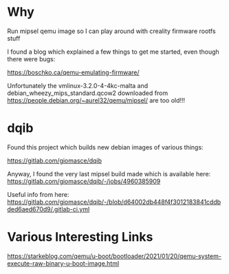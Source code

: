 # Why

Run mipsel qemu image so I can play around with creality firmware rootfs stuff

I found a blog which explained a few things to get me started, even though there were bugs:

https://boschko.ca/qemu-emulating-firmware/

Unfortunately the vmlinux-3.2.0-4-4kc-malta and debian_wheezy_mips_standard.qcow2 downloaded from https://people.debian.org/~aurel32/qemu/mipsel/ are too old!!!

# dqib

Found this project which builds new debian images of various things:

https://gitlab.com/giomasce/dqib

Anyway, I found the very last mipsel build made which is available here:
https://gitlab.com/giomasce/dqib/-/jobs/4960385909

Useful info from here:
https://gitlab.com/giomasce/dqib/-/blob/d64002db448f4f3012183841cddbded6aed670d9/.gitlab-ci.yml

# Various Interesting Links

https://starkeblog.com/qemu/u-boot/bootloader/2021/01/20/qemu-system-execute-raw-binary-u-boot-image.html


